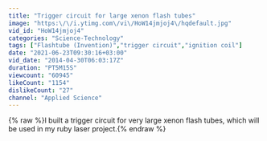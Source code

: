 ```yaml
---
title: "Trigger circuit for large xenon flash tubes"
image: "https:\/\/i.ytimg.com\/vi\/HoW14jmjoj4\/hqdefault.jpg"
vid_id: "HoW14jmjoj4"
categories: "Science-Technology"
tags: ["Flashtube (Invention)","trigger circuit","ignition coil"]
date: "2021-06-23T09:30:16+03:00"
vid_date: "2014-04-30T06:03:17Z"
duration: "PT5M15S"
viewcount: "60945"
likeCount: "1154"
dislikeCount: "27"
channel: "Applied Science"
---
```

{% raw %}I built a trigger circuit for very large xenon flash tubes, which will be used in my ruby laser project.{% endraw %}
